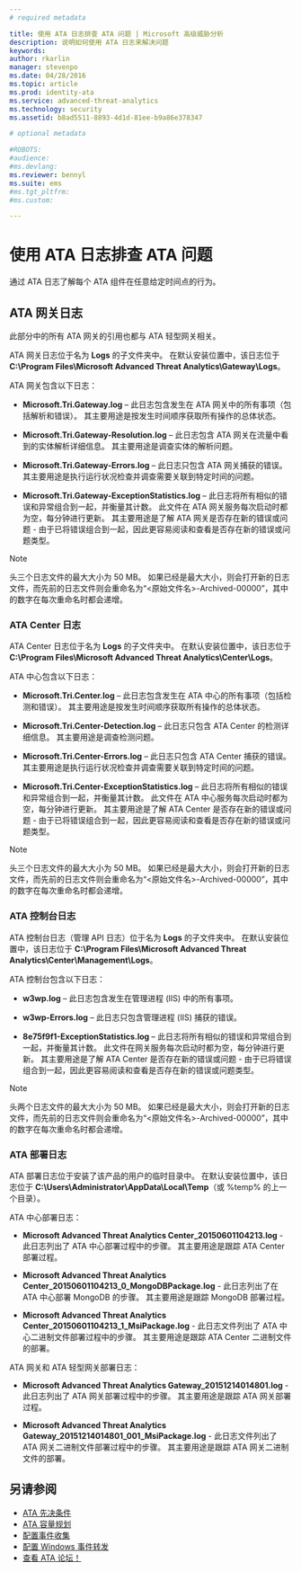 ```yaml
---
# required metadata

title: 使用 ATA 日志排查 ATA 问题 | Microsoft 高级威胁分析
description: 说明如何使用 ATA 日志来解决问题
keywords:
author: rkarlin
manager: stevenpo
ms.date: 04/28/2016
ms.topic: article
ms.prod: identity-ata
ms.service: advanced-threat-analytics
ms.technology: security
ms.assetid: b8ad5511-8893-4d1d-81ee-b9a86e378347

# optional metadata

#ROBOTS:
#audience:
#ms.devlang:
ms.reviewer: bennyl
ms.suite: ems
#ms.tgt_pltfrm:
#ms.custom:

---
```


# 使用 ATA 日志排查 ATA 问题
通过 ATA 日志了解每个 ATA 组件在任意给定时间点的行为。

## ATA 网关日志
此部分中的所有 ATA 网关的引用也都与 ATA 轻型网关相关。 

ATA 网关日志位于名为 **Logs** 的子文件夹中。 在默认安装位置中，该日志位于 **C:\Program Files\Microsoft Advanced Threat Analytics\Gateway\Logs**。

ATA 网关包含以下日志：

-   **Microsoft.Tri.Gateway.log** – 此日志包含发生在 ATA 网关中的所有事项（包括解析和错误）。 其主要用途是按发生时间顺序获取所有操作的总体状态。

-   **Microsoft.Tri.Gateway-Resolution.log** – 此日志包含 ATA 网关在流量中看到的实体解析详细信息。 其主要用途是调查实体的解析问题。

-   **Microsoft.Tri.Gateway-Errors.log** – 此日志只包含 ATA 网关捕获的错误。 其主要用途是执行运行状况检查并调查需要关联到特定时间的问题。

-   **Microsoft.Tri.Gateway-ExceptionStatistics.log** – 此日志将所有相似的错误和异常组合到一起，并衡量其计数。
    此文件在 ATA 网关服务每次启动时都为空，每分钟进行更新。 其主要用途是了解 ATA 网关是否存在新的错误或问题 - 由于已将错误组合到一起，因此更容易阅读和查看是否存在新的错误或问题类型。

> [!NOTE]
> 头三个日志文件的最大大小为 50 MB。 如果已经是最大大小，则会打开新的日志文件，而先前的日志文件则会重命名为“&lt;原始文件名&gt;-Archived-00000”，其中的数字在每次重命名时都会递增。

### ATA Center 日志
ATA Center 日志位于名为 **Logs** 的子文件夹中。 在默认安装位置中，该日志位于 **C:\Program Files\Microsoft Advanced Threat Analytics\Center\Logs**。

ATA 中心包含以下日志：

-   **Microsoft.Tri.Center.log** – 此日志包含发生在 ATA 中心的所有事项（包括检测和错误）。 其主要用途是按发生时间顺序获取所有操作的总体状态。

-   **Microsoft.Tri.Center-Detection.log** – 此日志只包含 ATA Center 的检测详细信息。 其主要用途是调查检测问题。

-   **Microsoft.Tri.Center-Errors.log** – 此日志只包含 ATA Center 捕获的错误。 其主要用途是执行运行状况检查并调查需要关联到特定时间的问题。

-   **Microsoft.Tri.Center-ExceptionStatistics.log** – 此日志将所有相似的错误和异常组合到一起，并衡量其计数。
    此文件在 ATA 中心服务每次启动时都为空，每分钟进行更新。 其主要用途是了解 ATA Center 是否存在新的错误或问题 - 由于已将错误组合到一起，因此更容易阅读和查看是否存在新的错误或问题类型。

> [!NOTE]
> 头三个日志文件的最大大小为 50 MB。 如果已经是最大大小，则会打开新的日志文件，而先前的日志文件则会重命名为“&lt;原始文件名&gt;-Archived-00000”，其中的数字在每次重命名时都会递增。

### ATA 控制台日志
ATA 控制台日志（管理 API 日志）位于名为 **Logs** 的子文件夹中。 在默认安装位置中，该日志位于 **C:\Program Files\Microsoft Advanced Threat Analytics\Center\Management\Logs**。

ATA 控制台包含以下日志：

-   **w3wp.log** – 此日志包含发生在管理进程 (IIS) 中的所有事项。


-   **w3wp-Errors.log** – 此日志只包含管理进程 (IIS) 捕获的错误。


-   **8e75f9f1-ExceptionStatistics.log** – 此日志将所有相似的错误和异常组合到一起，并衡量其计数。
    此文件在网关服务每次启动时都为空，每分钟进行更新。 其主要用途是了解 ATA Center 是否存在新的错误或问题 - 由于已将错误组合到一起，因此更容易阅读和查看是否存在新的错误或问题类型。

> [!NOTE]
> 头两个日志文件的最大大小为 50 MB。 如果已经是最大大小，则会打开新的日志文件，而先前的日志文件则会重命名为“&lt;原始文件名&gt;-Archived-00000”，其中的数字在每次重命名时都会递增。

### ATA 部署日志
ATA 部署日志位于安装了该产品的用户的临时目录中。 在默认安装位置中，该日志位于 **C:\Users\Administrator\AppData\Local\Temp**（或 %temp% 的上一个目录）。

ATA 中心部署日志：

-   **Microsoft Advanced Threat Analytics Center_20150601104213.log** - 此日志列出了 ATA 中心部署过程中的步骤。 其主要用途是跟踪 ATA Center 部署过程。

-   **Microsoft Advanced Threat Analytics Center_20150601104213_0_MongoDBPackage.log** - 此日志列出了在 ATA 中心部署 MongoDB 的步骤。 其主要用途是跟踪 MongoDB 部署过程。

-   **Microsoft Advanced Threat Analytics Center_20150601104213_1_MsiPackage.log** - 此日志文件列出了 ATA 中心二进制文件部署过程中的步骤。 其主要用途是跟踪 ATA Center 二进制文件的部署。

ATA 网关和 ATA 轻型网关部署日志：

-   **Microsoft Advanced Threat Analytics Gateway_20151214014801.log** - 此日志列出了 ATA 网关部署过程中的步骤。 其主要用途是跟踪 ATA 网关部署过程。

-   **Microsoft Advanced Threat Analytics Gateway_20151214014801_001_MsiPackage.log** - 此日志文件列出了 ATA 网关二进制文件部署过程中的步骤。 其主要用途是跟踪 ATA 网关二进制文件的部署。

## 另请参阅
- [ATA 先决条件](/advanced-threat-analytics/plan-design/ata-prerequisites)
- [ATA 容量规划](/advanced-threat-analytics/plan-design/ata-capacity-planning)
- [配置事件收集](/advanced-threat-analytics/deploy-use/configure-event-collection)
- [配置 Windows 事件转发](/advanced-threat-analytics/deploy-use/configure-event-collection#configuring-windows-event-forwarding)
- [查看 ATA 论坛！](https://social.technet.microsoft.com/Forums/security/en-US/home?forum=mata)


<!--HONumber=May16_HO3-->


